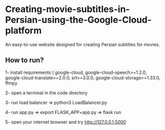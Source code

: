 # Creating-movie-subtitles-in-Persian-using-the-Google-Cloud-platform
An easy-to-use website designed for creating Persian subtitles for movies.

## How to run?
1- install requirements ( google-cloud, google-cloud-speech>=1.2.0, google-cloud-translate>=2.0.0, srt>=3.0.0, google-cloud-storage>=1.33.0, ffmpy

2- open a terminal in the code directory

3- run load balancer => python3 LoadBalancer.py

4- run app.py => export FLASK_APP=app.py  => flask run

5- open your internet browser and try http://127.0.0.1:5000
